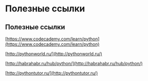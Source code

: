 # Полезные ссылки

## Полезные ссылки

[https://www.codecademy.com/learn/python](https://www.codecademy.com/learn/python)

[http://pythonworld.ru/](http://pythonworld.ru/)

[http://habrahabr.ru/hub/python/](http://habrahabr.ru/hub/python/)

[http://pythontutor.ru/](http://pythontutor.ru/)

